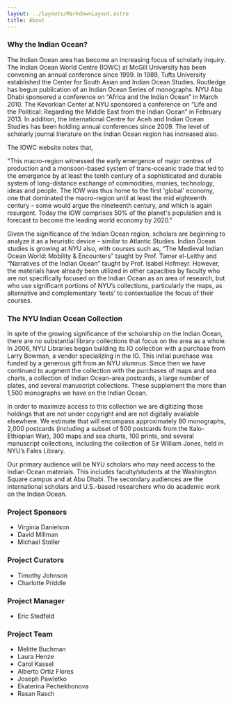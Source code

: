 ```yaml
---
layout: ../layouts/MarkdownLayout.astro
title: About
---
```


### Why the Indian Ocean?

The Indian Ocean area has become an increasing focus of scholarly inquiry. The Indian Ocean World Centre (IOWC) at McGill University has been convening an annual conference since 1999. In 1989, Tufts University established the Center for South Asian and Indian Ocean Studies. Routledge has begun publication of an Indian Ocean Series of monographs. NYU Abu Dhabi sponsored a conference on “Africa and the Indian Ocean” in March 2010. The Kevorkian Center at NYU sponsored a conference on “Life and the Political: Regarding the Middle East from the Indian Ocean” in February 2013. In addition, the International Centre for Aceh and Indian Ocean Studies has been holding annual conferences since 2009. The level of scholarly journal literature on the Indian Ocean region has increased also.

The IOWC website notes that,

"This macro-region witnessed the early emergence of major centres of production and a monsoon-based system of trans-oceanic trade that led to the emergence by at least the tenth century of a sophisticated and durable system of long-distance exchange of commodities, monies, technology, ideas and people. The IOW was thus home to the first 'global' economy, one that dominated the macro-region until at least the mid eighteenth century – some would argue the nineteenth century, and which is again resurgent. Today the IOW comprises 50% of the planet's population and is forecast to become the leading world economy by 2020."

Given the significance of the Indian Ocean region, scholars are beginning to analyze it as a heuristic device – similar to Atlantic Studies. Indian Ocean studies is growing at NYU also, with courses such as, “The Medieval Indian Ocean World: Mobility & Encounters” taught by Prof. Tamer el-Leithy and “Narratives of the Indian Ocean” taught by Prof. Isabel Hofmeyr. However, the materials have already been utilized in other capacities by faculty who are not specifically focused on the Indian Ocean as an area of research, but who use significant portions of NYU’s collections, particularly the maps, as alternative and complementary ‘texts’ to contextualize the focus of their courses.

### The NYU Indian Ocean Collection

In spite of the growing significance of the scholarship on the Indian Ocean, there are no substantial library collections that focus on the area as a whole. In 2006, NYU Libraries began building its IO collection with a purchase from Larry Bowman, a vendor specializing in the IO. This initial purchase was funded by a generous gift from an NYU alumnus. Since then we have continued to augment the collection with the purchases of maps and sea charts, a collection of Indian Ocean-area postcards, a large number of plates, and several manuscript collections. These supplement the more than 1,500 monographs we have on the Indian Ocean.

In order to maximize access to this collection we are digitizing those holdings that are not under copyright and are not digitally available elsewhere. We estimate that will encompass approximately 80 monographs, 2,000 postcards (including a subset of 500 postcards from the Italo-Ethiopian War), 300 maps and sea charts, 100 prints, and several manuscript collections, including the collection of Sir William Jones, held in NYU’s Fales Library.

Our primary audience will be NYU scholars who may need access to the Indian Ocean materials. This includes faculty/students at the Washington Square campus and at Abu Dhabi. The secondary audiences are the international scholars and U.S.-based researchers who do academic work on the Indian Ocean.

### Project Sponsors

-   Virginia Danielson
-   David Millman
-   Michael Stoller

### Project Curators

-   Timothy Johnson
-   Charlotte Priddle

### Project Manager

-   Eric Stedfeld

### Project Team

-  Melitte Buchman
-   Laura Henze
-   Carol Kassel
-   Alberto Ortiz Flores
-   Joseph Pawletko
-   Ekaterina Pechekhonova
-   Rasan Rasch
